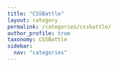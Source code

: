 ```yaml
---
title: "CSSBattle"
layout: category
permalink: /categories/cssbattle/
author_profile: true
taxonomy: CSSBattle
sidebar:
  nav: "categories"
---
```

